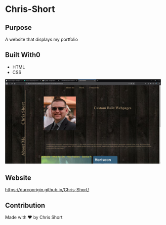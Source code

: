 # Chris-Short

## Purpose
A website that displays my portfolio

## Built With0
* HTML
* CSS

![](./assets/images/screenshot.jpg)

## Website
https://durcoorigin.github.io/Chris-Short/

## Contribution
Made with ❤️ by Chris Short
